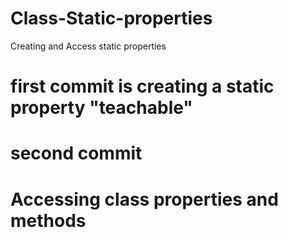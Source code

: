 # Class-Static-properties
Creating and Access static properties

# first commit is creating a static property "teachable"

# second commit 

# Accessing class properties and methods
